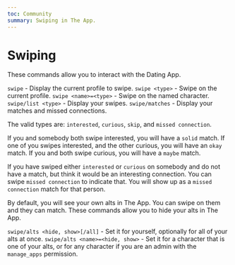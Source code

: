 ```yaml
---
toc: Community
summary: Swiping in The App.
---
```


# Swiping
These commands allow you to interact with the Dating App.

`swipe` - Display the current profile to swipe.
`swipe <type>` - Swipe on the current profile.
`swipe <name>=<type>` - Swipe on the named character.
`swipe/list <type>` - Display your swipes.
`swipe/matches` - Display your matches and missed connections.

The valid types are: `interested`, `curious`, `skip`, and `missed connection`.

If you and somebody both swipe interested, you will have a `solid` match.
If one of you swipes interested, and the other curious, you will have an `okay` match.
If you and both swipe curious, you will have a `maybe` match.

If you have swiped either `interested` or `curious` on somebody and do not have
a match, but think it would be an interesting connection. You can swipe `missed
connection` to indicate that. You will show up as a `missed connection` match
for that person.

By default, you will see your own alts in The App. You can swipe on them and
they can match. These commands allow you to hide your alts in The App.

`swipe/alts <hide, show>[/all]` - Set it for yourself, optionally for all of your alts at once.
`swipe/alts <name>=<hide, show>` - Set it for a character that is one of your alts, or for any character if you are an admin with the `manage_apps` permission.

